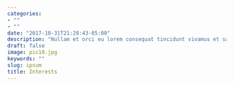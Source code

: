 ```yaml
---
categories:
- ""
- ""
date: "2017-10-31T21:28:43-05:00"
description: "Nullam et orci eu lorem consequat tincidunt vivamus et sagittis magna sed nunc rhoncus condimentum sem. In efficitur ligula tate urna. Maecenas massa sed magna lacinia magna pellentesque lorem ipsum dolor. Nullam et orci eu lorem consequat tincidunt. Vivamus et sagittis tempus."
draft: false
image: pic10.jpg
keywords: ""
slug: ipsum
title: Interests
---
```


